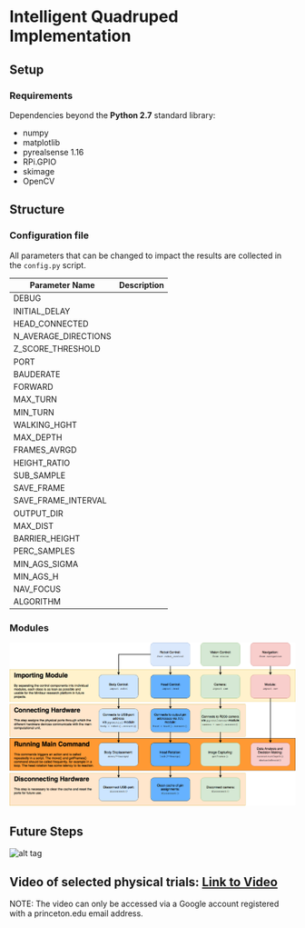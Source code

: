 # Intelligent Quadruped Implementation

## Setup
### Requirements
Dependencies beyond the **Python 2.7** standard library:
* numpy
* matplotlib
* pyrealsense 1.16
* RPi.GPIO
* skimage
* OpenCV

## Structure

### Configuration file
All parameters that can be changed to impact the results are collected in the `config.py` script.

Parameter Name | Description
-------------- | -----------
DEBUG | 
INITIAL_DELAY | 
HEAD_CONNECTED | 
N_AVERAGE_DIRECTIONS | 
Z_SCORE_THRESHOLD | 
PORT | 
BAUDERATE | 
FORWARD | 
MAX_TURN | 
MIN_TURN | 
WALKING_HGHT | 
MAX_DEPTH | 
FRAMES_AVRGD | 
HEIGHT_RATIO | 
SUB_SAMPLE | 
SAVE_FRAME | 
SAVE_FRAME_INTERVAL | 
OUTPUT_DIR | 
MAX_DIST | 
BARRIER_HEIGHT | 
PERC_SAMPLES | 
MIN_AGS_SIGMA | 
MIN_AGS_H | 
NAV_FOCUS |
ALGORITHM | 

### Modules 
![Code Structure](/Module_Structure.png)

## Future Steps

![alt tag](https://github.com/IntelligentQuadruped/Implementation.gif)

## Video of selected physical trials: [Link to Video](https://youtu.be/LM8ooHoOcEU)
NOTE: The video can only be accessed via a Google account registered with a princeton.edu email address.

